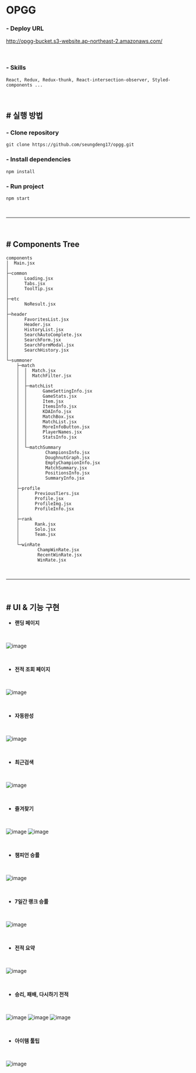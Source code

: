 # OPGG

### - Deploy URL
http://opgg-bucket.s3-website.ap-northeast-2.amazonaws.com/

<br>

### - Skills
```
React, Redux, Redux-thunk, React-intersection-observer, Styled-components ...
```

<br>

## # 실행 방법

### - Clone repository
```
git clone https://github.com/seungdeng17/opgg.git
```

### - Install dependencies
```
npm install
```

### - Run project
```
npm start
```

<br>

<hr>

<br>

## # Components Tree

```
components
│  Main.jsx
│
├─common
│      Loading.jsx
│      Tabs.jsx
│      ToolTip.jsx
│
├─etc
│      NoResult.jsx
│
├─header
│      FavoritesList.jsx
│      Header.jsx
│      HistoryList.jsx
│      SearchAutoComplete.jsx
│      SearchForm.jsx
│      SearchFormModal.jsx
│      SearchHistory.jsx
│
└─summoner
    ├─match
    │  │  Match.jsx
    │  │  MatchFilter.jsx
    │  │
    │  ├─matchList
    │  │      GameSettingInfo.jsx
    │  │      GameStats.jsx
    │  │      Item.jsx
    │  │      ItemsInfo.jsx
    │  │      KDAInfo.jsx
    │  │      MatchBox.jsx
    │  │      MatchList.jsx
    │  │      MoreInfoButton.jsx
    │  │      PlayerNames.jsx
    │  │      StatsInfo.jsx
    │  │
    │  └─matchSummary
    │          ChampionsInfo.jsx
    │          DoughnutGraph.jsx
    │          EmptyChampionInfo.jsx
    │          MatchSummary.jsx
    │          PositionsInfo.jsx
    │          SummaryInfo.jsx
    │
    ├─profile
    │      PreviousTiers.jsx
    │      Profile.jsx
    │      ProfileImg.jsx
    │      ProfileInfo.jsx
    │
    ├─rank
    │      Rank.jsx
    │      Solo.jsx
    │      Team.jsx
    │
    └─winRate
            ChampWinRate.jsx
            RecentWinRate.jsx
            WinRate.jsx
```

<br>

<hr>

<br>

## # UI & 기능 구현

- **랜딩 페이지**
<br>

![image](https://user-images.githubusercontent.com/58316983/89301987-3d9f0100-d6a5-11ea-99ee-8ef3b6b4e5b1.png)

<br>

- **전적 조회 페이지**
<br>

![image](https://user-images.githubusercontent.com/58316983/89302212-83f46000-d6a5-11ea-8ccf-a7c3e23cf851.png)

<br>

- **자동완성**
<br>

![image](https://user-images.githubusercontent.com/58316983/89302979-80ada400-d6a6-11ea-8e8f-d70499cc380d.png)

<br>

- **최근검색**
<br>

![image](https://user-images.githubusercontent.com/58316983/89524746-13be1980-d820-11ea-91be-3bbfb556565d.png)

<br>

- **즐겨찾기**
<br>

![image](https://user-images.githubusercontent.com/58316983/89524804-29334380-d820-11ea-83f8-e0bc835a2e73.png)
![image](https://user-images.githubusercontent.com/58316983/89302761-35939100-d6a6-11ea-82b9-52bbfd9749fc.png)

<br>

- **챔피언 승률**
<br>

![image](https://user-images.githubusercontent.com/58316983/89304167-1695fe80-d6a8-11ea-9abc-5f2e91ec12bb.png)

<br>

- **7일간 랭크 승률**
<br>

![image](https://user-images.githubusercontent.com/58316983/89304278-39281780-d6a8-11ea-8829-f28523c641f6.png)

<br>

- **전적 요약**
<br>

![image](https://user-images.githubusercontent.com/58316983/89304463-6a084c80-d6a8-11ea-98be-c37444d64f4e.png)

<br>

- **승리, 패배, 다시하기 전적**
<br>

![image](https://user-images.githubusercontent.com/58316983/89305261-67f2bd80-d6a9-11ea-829b-8f544bcbdc77.png)
![image](https://user-images.githubusercontent.com/58316983/89305333-7a6cf700-d6a9-11ea-9907-13f967247e6b.png)
![image](https://user-images.githubusercontent.com/58316983/89305545-bc963880-d6a9-11ea-8deb-6fbdebccfd61.png)

<br>

- **아이템 툴팁**
<br>

![image](https://user-images.githubusercontent.com/58316983/89305718-f7986c00-d6a9-11ea-9d06-a2355831146c.png)

<br>
